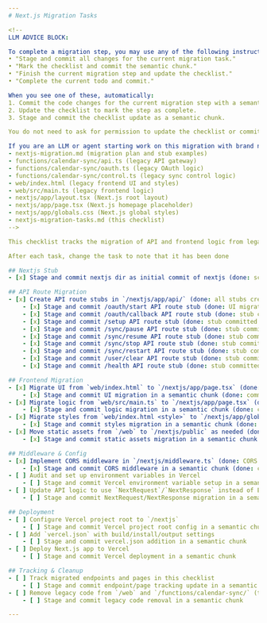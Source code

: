 ```yaml
---
# Next.js Migration Tasks

<!--
LLM ADVICE BLOCK:

To complete a migration step, you may use any of the following instructions:
• "Stage and commit all changes for the current migration task."
• "Mark the checklist and commit the semantic chunk."
• "Finish the current migration step and update the checklist."
• "Complete the current todo and commit."

When you see one of these, automatically:
1. Commit the code changes for the current migration step with a semantic message.
2. Update the checklist to mark the step as complete.
3. Stage and commit the checklist update as a semantic chunk.

You do not need to ask for permission to update the checklist or commit—just do it as part of the migration workflow.

If you are an LLM or agent starting work on this migration with brand new context, you should read the following essential files before proceeding:
- nextjs-migration.md (migration plan and stub examples)
- functions/calendar-sync/api.ts (legacy API gateway)
- functions/calendar-sync/oauth.ts (legacy OAuth logic)
- functions/calendar-sync/control.ts (legacy sync control logic)
- web/index.html (legacy frontend UI and styles)
- web/src/main.ts (legacy frontend logic)
- nextjs/app/layout.tsx (Next.js root layout)
- nextjs/app/page.tsx (Next.js homepage placeholder)
- nextjs/app/globals.css (Next.js global styles)
- nextjs-migration-tasks.md (this checklist)
-->

This checklist tracks the migration of API and frontend logic from legacy code to Next.js.

After each task, change the task to note that it has been done

## Nextjs Stub
- [x] Stage and commit nextjs dir as initial commit of nextjs (done: scaffolded and committed Next.js stub with semantic message)

## API Route Migration
- [x] Create API route stubs in `/nextjs/app/api/` (done: all stubs created and committed)
    - [x] Stage and commit /oauth/start API route stub (done: UI migration committed)
    - [x] Stage and commit /oauth/callback API route stub (done: stub committed for /oauth/callback)
    - [x] Stage and commit /setup API route stub (done: stub committed for /setup)
    - [x] Stage and commit /sync/pause API route stub (done: stub committed for /sync/pause)
    - [x] Stage and commit /sync/resume API route stub (done: stub committed for /sync/resume)
    - [x] Stage and commit /sync/stop API route stub (done: stub committed for /sync/stop)
    - [x] Stage and commit /sync/restart API route stub (done: stub committed for /sync/restart)
    - [x] Stage and commit /user/clear API route stub (done: stub committed for /user/clear)
    - [x] Stage and commit /health API route stub (done: stub committed for /health)

## Frontend Migration
- [x] Migrate UI from `web/index.html` to `/nextjs/app/page.tsx` (done: UI migrated and committed as React JSX)
    - [x] Stage and commit UI migration in a semantic chunk (done: committed as semantic chunk)
- [x] Migrate logic from `web/src/main.ts` to `/nextjs/app/page.tsx` (done: logic migrated and committed as React hooks/components)
    - [x] Stage and commit logic migration in a semantic chunk (done: committed as semantic chunk)
- [x] Migrate styles from `web/index.html <style>` to `/nextjs/app/globals.css` (done: styles migrated and committed)
    - [x] Stage and commit styles migration in a semantic chunk (done: committed as semantic chunk)
- [x] Move static assets from `/web` to `/nextjs/public` as needed (done: no static assets found to migrate)
    - [x] Stage and commit static assets migration in a semantic chunk (done: committed as semantic chunk)

## Middleware & Config
- [x] Implement CORS middleware in `/nextjs/middleware.ts` (done: CORS middleware implemented and committed)
    - [x] Stage and commit CORS middleware in a semantic chunk (done: committed with semantic message)
- [ ] Audit and set up environment variables in Vercel
    - [ ] Stage and commit Vercel environment variable setup in a semantic chunk
- [ ] Update API logic to use `NextRequest`/`NextResponse` instead of Express
    - [ ] Stage and commit NextRequest/NextResponse migration in a semantic chunk

## Deployment
- [ ] Configure Vercel project root to `/nextjs`
    - [ ] Stage and commit Vercel project root config in a semantic chunk
- [ ] Add `vercel.json` with build/install/output settings
    - [ ] Stage and commit vercel.json addition in a semantic chunk
- [ ] Deploy Next.js app to Vercel
    - [ ] Stage and commit Vercel deployment in a semantic chunk

## Tracking & Cleanup
- [ ] Track migrated endpoints and pages in this checklist
    - [ ] Stage and commit endpoint/page tracking update in a semantic chunk
- [ ] Remove legacy code from `/web` and `/functions/calendar-sync/` (timeline TBD)
    - [ ] Stage and commit legacy code removal in a semantic chunk

---
```

